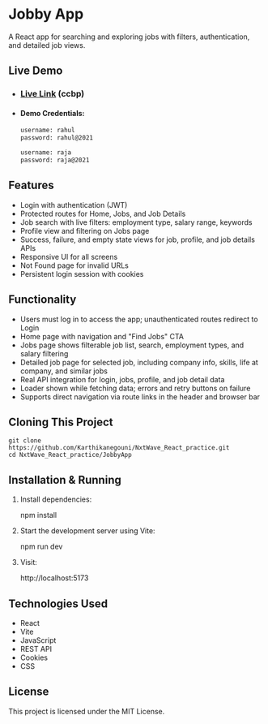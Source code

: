 # Jobby App

A React app for searching and exploring jobs with filters, authentication, and detailed job views.

## Live Demo

- ### [Live Link](https://jobbyak.ccbp.tech/) (ccbp)

- #### Demo Credentials:

  ```bash
  username: rahul
  password: rahul@2021

  username: raja
  password: raja@2021
  ```

## Features

- Login with authentication (JWT)
- Protected routes for Home, Jobs, and Job Details
- Job search with live filters: employment type, salary range, keywords
- Profile view and filtering on Jobs page
- Success, failure, and empty state views for job, profile, and job details APIs
- Responsive UI for all screens
- Not Found page for invalid URLs
- Persistent login session with cookies

## Functionality

- Users must log in to access the app; unauthenticated routes redirect to Login
- Home page with navigation and "Find Jobs" CTA
- Jobs page shows filterable job list, search, employment types, and salary filtering
- Detailed job page for selected job, including company info, skills, life at company, and similar jobs
- Real API integration for login, jobs, profile, and job detail data
- Loader shown while fetching data; errors and retry buttons on failure
- Supports direct navigation via route links in the header and browser bar

## Cloning This Project

    git clone https://github.com/Karthikanegouni/NxtWave_React_practice.git
    cd NxtWave_React_practice/JobbyApp

## Installation & Running

1. Install dependencies:

   npm install

2. Start the development server using Vite:

   npm run dev

3. Visit:

   http://localhost:5173

## Technologies Used

- React
- Vite
- JavaScript
- REST API
- Cookies
- CSS

## License

This project is licensed under the MIT License.
